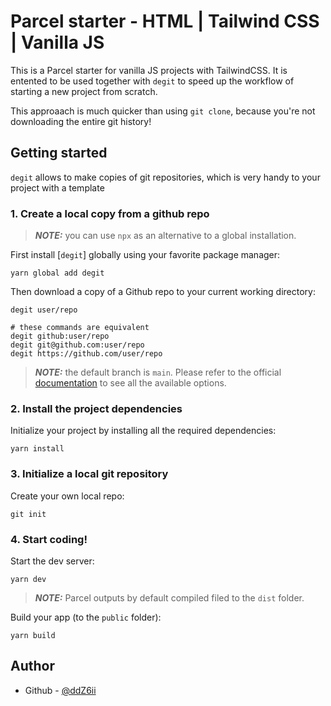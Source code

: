 # Parcel starter - HTML | Tailwind CSS | Vanilla JS

This is a Parcel starter for vanilla JS projects with TailwindCSS. It is entented to be used together with `degit` to speed up the workflow of starting a new project from scratch.

This approaach is much quicker than using `git clone`, because you're not downloading the entire git history!

## Getting started

`degit` allows to make copies of git repositories, which is very handy to your project with a template

### 1. Create a local copy from a github repo

> **_NOTE:_** you can use `npx` as an alternative to a global installation.

First install [`degit`] globally using your favorite package manager:

```console
yarn global add degit
```

Then download a copy of a Github repo to your current working directory:

```console
degit user/repo

# these commands are equivalent
degit github:user/repo
degit git@github.com:user/repo
degit https://github.com/user/repo
```

> **_NOTE:_** the default branch is `main`. Please refer to the official [documentation](https://github.com/Rich-Harris/degit) to see all the available options.

### 2. Install the project dependencies

Initialize your project by installing all the required dependencies:

```console
yarn install
```

### 3. Initialize a local git repository

Create your own local repo:

```console
git init
```

### 4. Start coding!

Start the dev server:

```console
yarn dev
```

> **_NOTE:_** Parcel outputs by default compiled filed to the `dist` folder.

Build your app (to the `public` folder):

```console
yarn build
```

## Author

- Github - [@ddZ6ii](https://github.com/ddZ6ii)
